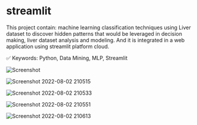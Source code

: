 # streamlit  

This project contain: machine learning classification techniques using Liver dataset to discover hidden patterns that would be leveraged in decision making, liver dataset analysis and modeling. And it is integrated in a web application using streamlit platform cloud.

✅ Keywords: Python, Data Mining, MLP, Streamlit

![Screenshot](https://user-images.githubusercontent.com/94877868/182632942-485b89b5-9db8-4228-b133-d3286aa6febc.png)

![Screenshot 2022-08-02 210515](https://user-images.githubusercontent.com/94877868/182633115-191a1925-1ee0-45b3-82e5-c7a6ecbb548a.png)

![Screenshot 2022-08-02 210533](https://user-images.githubusercontent.com/94877868/182633183-88d240d1-733d-4a61-8b17-83c93986b9ff.png)

![Screenshot 2022-08-02 210551](https://user-images.githubusercontent.com/94877868/182633249-c51de8c5-7b3b-46b7-b34e-2551466639d5.png)

![Screenshot 2022-08-02 210613](https://user-images.githubusercontent.com/94877868/182633317-c32e828a-8710-47a2-b4b8-5cdd0211287b.png)
